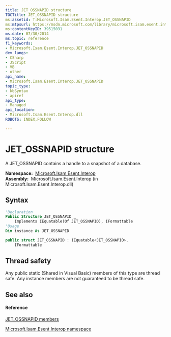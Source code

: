 ```yaml
---
title: JET_OSSNAPID structure
TOCTitle: JET_OSSNAPID structure
ms:assetid: T:Microsoft.Isam.Esent.Interop.JET_OSSNAPID
ms:mtpsurl: https://msdn.microsoft.com/library/microsoft.isam.esent.interop.jet_ossnapid(v=EXCHG.10)
ms:contentKeyID: 39515031
ms.date: 07/30/2014
ms.topic: reference
f1_keywords:
- Microsoft.Isam.Esent.Interop.JET_OSSNAPID
dev_langs:
- CSharp
- JScript
- VB
- other
api_name: 
- Microsoft.Isam.Esent.Interop.JET_OSSNAPID
topic_type: 
- kbSyntax
- apiref
api_type: 
- Managed
api_location: 
- Microsoft.Isam.Esent.Interop.dll
ROBOTS: INDEX,FOLLOW

---
```


# JET_OSSNAPID structure

A JET_OSSNAPID contains a handle to a snapshot of a database.

**Namespace:**  [Microsoft.Isam.Esent.Interop](hh596136\(v=exchg.10\).md)  
**Assembly:**  Microsoft.Isam.Esent.Interop (in Microsoft.Isam.Esent.Interop.dll)

## Syntax

``` vb
'Declaration
Public Structure JET_OSSNAPID _
    Implements IEquatable(Of JET_OSSNAPID), IFormattable
'Usage
Dim instance As JET_OSSNAPID
```

``` csharp
public struct JET_OSSNAPID : IEquatable<JET_OSSNAPID>, 
    IFormattable
```

## Thread safety

Any public static (Shared in Visual Basic) members of this type are thread safe. Any instance members are not guaranteed to be thread safe.

## See also

#### Reference

[JET_OSSNAPID members](hh596352\(v=exchg.10\).md)

[Microsoft.Isam.Esent.Interop namespace](hh596136\(v=exchg.10\).md)

